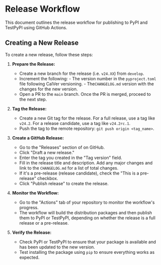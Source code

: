 # Release Workflow

This document outlines the release workflow for publishing to PyPI and TestPyPI using GitHub Actions.

## Creating a New Release

To create a new release, follow these steps:

1. **Prepare the Release:**
   - Create a new branch for the release (i.e. `v24.XX`) from `develop`.
   - Increment the following:
         - The version number in the `pyproject.toml` file following CalVer versioning.
         - The`CHANGELOG.md` version with the changes for the new version.
   - Open a PR to the `main` branch. Once the PR is merged, proceed to the next step.

2. **Tag the Release:**
   - Create a new Git tag for the release. For a full release, use a tag like `v24.2`. For a release candidate, use a tag like `v24.2rc.1`.
   - Push the tag to the remote repository: `git push origin <tag_name>`.

3. **Create a GitHub Release:**
   - Go to the "Releases" section of on GitHub.
   - Click "Draft a new release."
   - Enter the tag you created in the "Tag version" field.
   - Fill in the release title and description. Add any major changes and link to the `CHANGELOG.md` for a list of total changes.
   - If it's a pre-release (release candidate), check the "This is a pre-release" checkbox.
   - Click "Publish release" to create the release.

4. **Monitor the Workflow:**
   - Go to the "Actions" tab of your repository to monitor the workflow's progress.
   - The workflow will build the distribution packages and then publish them to PyPI or TestPyPI, depending on whether the release is a full release or a pre-release.

5. **Verify the Release:**
   - Check PyPI or TestPyPI to ensure that your package is available and has been updated to the new version.
   - Test installing the package using `pip` to ensure everything works as expected.
